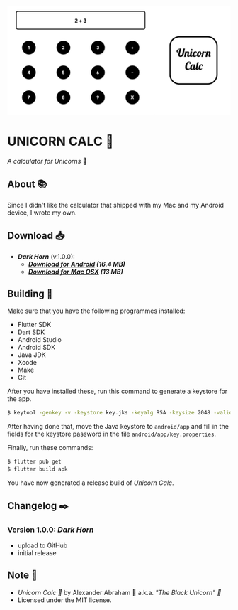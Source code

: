 <p align="center">
 <img src="https://github.com/iamtheblackunicorn/UnicornCalc/raw/main/assets/images/banner.png"/>
</p>

# UNICORN CALC :unicorn:

*A calculator for Unicorns* :unicorn:

## About :books:

Since I didn't like the calculator that shipped with my Mac and my Android device, I wrote my own.

## Download :inbox_tray:

- ***Dark Horn*** (v.1.0.0):
  - ***[Download for Android](https://github.com/iamtheblackunicorn/UnicornCalc/releases/download/v.1.0.0/UnicornCalc-v1.0.0-DarkHorn-Release.apk) (16.4 MB)***
  - ***[Download for Mac OSX](https://github.com/iamtheblackunicorn/UnicornCalc/releases/download/v.1.0.0/UnicornCalc-v1.0.0-DarkHorn-Release.app.zip) (13 MB)***

## Building :hammer:

Make sure that you have the following programmes installed:

- Flutter SDK
- Dart SDK
- Android Studio
- Android SDK
- Java JDK
- Xcode
- Make
- Git

After you have installed these, run this command to generate a keystore for the app.

```bash
$ keytool -genkey -v -keystore key.jks -keyalg RSA -keysize 2048 -validity 10000 -alias key
```

After having done that, move the Java keystore to `android/app` and fill in the fields for the keystore password in the file `android/app/key.properties`.

Finally, run these commands:

```bash
$ flutter pub get
$ flutter build apk
```

You have now generated a release build of *Unicorn Calc*.


## Changelog :black_nib:

### Version 1.0.0: ***Dark Horn***

- upload to GitHub
- initial release

## Note :scroll:

- *Unicorn Calc :unicorn:* by Alexander Abraham :black_heart: a.k.a. *"The Black Unicorn" :unicorn:*
- Licensed under the MIT license.

